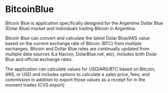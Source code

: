 # BitcoinBlue
Bitcoin Blue is application specifically designed for the Argentine Dollar Blue (Dolar Blue) market and individuals trading Bitcoin in Argentina. 

Bitcoin Blue can convert and calculate the latest Dolar Blue/ARS value based on the current exchange rate of Bitcoin (BTC) from multiple exchanges.  Bitcoin and Dollar Blue rates are continually updated from multiple data sources (La Nacion, DolarBlue.net, etc), includes both Dolar Blue and official exchange rates.

The application can calculate values for USD/ARS/BTC based on Bitcoin, ARS, or USD and includes options to calculate a sales price, fees, and commission in addition to export those values as a receipt for in the moment trades (CVS export)

